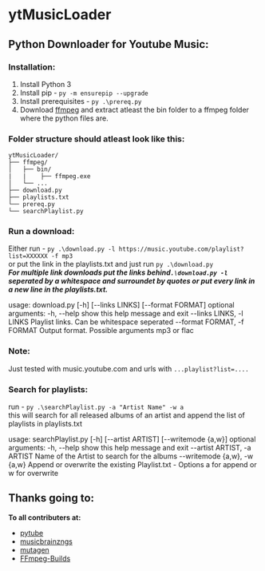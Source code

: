 ﻿# ytMusicLoader
## Python Downloader for  Youtube Music:
### Installation:
1. Install Python 3
1. Install pip - ```py -m ensurepip --upgrade```
1. Install prerequisites - ```py .\prereq.py```
1. Download [ffmpeg](https://github.com/BtbN/FFmpeg-Builds/releases) and extract atleast the bin folder to a ffmpeg folder where the python files are.

### Folder structure should atleast look like this:
```
ytMusicLoader/
├── ffmpeg/
│   ├── bin/
|   |    ├── ffmpeg.exe
│   └── ...
├── download.py
├── playlists.txt
└── prereq.py
└── searchPlaylist.py
```


### Run a download:
Either run - ```py .\download.py -l https://music.youtube.com/playlist?list=XXXXXX -f mp3```  
or put the link in the playlists.txt and just run ```py .\download.py```  
**_For multiple link downloads put the links behind```.\download.py -l``` seperated by a whitespace and surroundet by quotes or put every link in a new line in the playlists.txt._** 

usage: download.py [-h] [--links LINKS] [--format FORMAT]
optional arguments:
  -h, --help            show this help message and exit
  --links LINKS, -l LINKS
                        Playlist links. Can be whitespace seperated
  --format FORMAT, -f FORMAT
                        Output format. Possible arguments mp3 or flac

### Note:
Just tested with music.youtube.com and urls with ```...playlist?list=....```

### Search for playlists:
run - ```py .\searchPlaylist.py -a "Artist Name" -w a```  
this will search for all released albums of an artist and append the list of playlists in playlists.txt

usage: searchPlaylist.py [-h] [--artist ARTIST] [--writemode {a,w}]
optional arguments:
  -h, --help            show this help message and exit
  --artist ARTIST, -a ARTIST
                        Name of the Artist to search for the albums
  --writemode {a,w}, -w {a,w}
                        Append or overwrite the existing Playlist.txt - Options a for append or w for overwrite

## Thanks going to:
**To all contributers at:**
* [pytube](https://github.com/pytube/pytube)
* [musicbrainzngs](https://github.com/alastair/python-musicbrainzngs)
* [mutagen](https://github.com/quodlibet/mutagen)
* [FFmpeg-Builds](https://github.com/BtbN/FFmpeg-Builds/releases)
